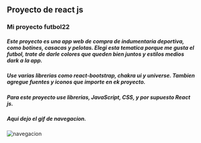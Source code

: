 ## Proyecto de react js
### Mi proyecto futbol22
##### Este proyecto es una app web de compra de indumentaria deportiva, como botines, casacas y pelotas. Elegi esta tematica porque me gusta el futbol, trate de darle colores que queden bien juntos y estilos medios dark a la app.
##### Use varias librerias como react-bootstrap, chakra ui y universe. Tambien agregue fuentes y iconos que importe en ek proyecto.
##### Para este proyecto use librerias, JavaScript, CSS, y por supuesto React js.
##### Aqui dejo el gif de navegacion.
![navegacion](./src/assets/navegacion.gif)